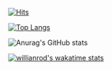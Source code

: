 
[![Hits](https://hits.seeyoufarm.com/api/count/incr/badge.svg?url=https%3A%2F%2Fgithub.com%2FSeongWk&count_bg=%23C89B3D&title_bg=%23555555&icon=ios.svg&icon_color=%23E7E7E7&title=hits&edge_flat=false)](https://hits.seeyoufarm.com)

[![Top Langs](https://github-readme-stats.vercel.app/api/top-langs/?username=Seongwk)](https://github.com/Seongwk/github-readme-stats)

![Anurag's GitHub stats](https://github-readme-stats.vercel.app/api?username=Seongwk&show_icons=true&theme=dracula)

[![willianrod's wakatime stats](https://github-readme-stats.vercel.app/api/wakatime?username=Seongwk)](https://github.com/Seongwk/github-readme-stats)
